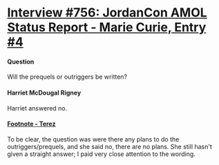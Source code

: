 # [Interview #756: JordanCon AMOL Status Report - Marie Curie, Entry #4](https://www.theoryland.com/intvmain.php?i=756#4)

#### Question

Will the prequels or outriggers be written?

#### Harriet McDougal Rigney

Harriet answered no.

#### [Footnote - Terez](http://www.theoryland.com/vbulletin/showthread.php?p=186882#poststop)

To be clear, the question was were there any plans to do the outriggers/prequels, and she said no, there are no plans. She still hasn't given a straight answer; I paid very close attention to the wording.

